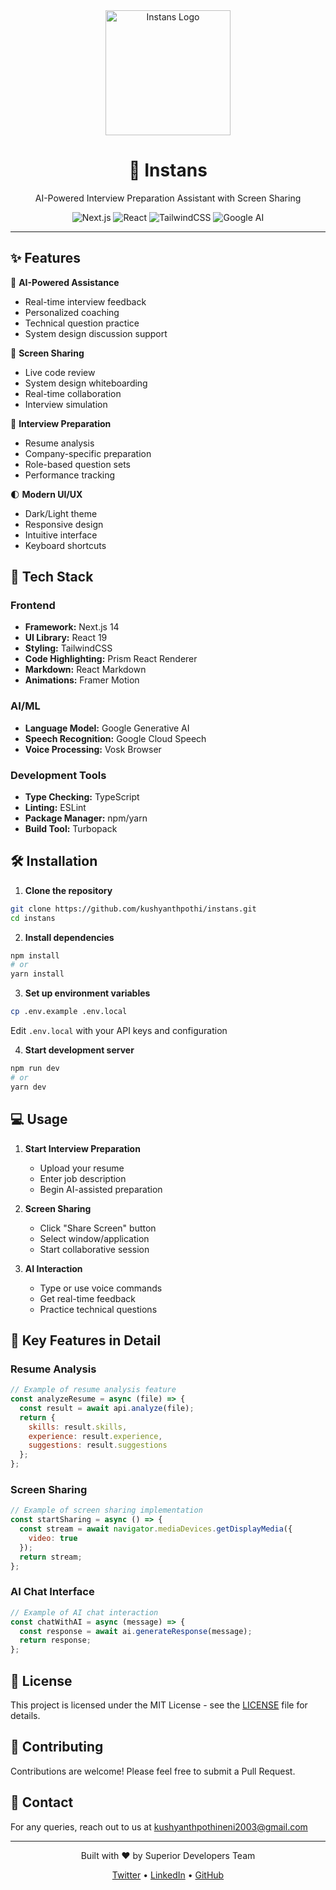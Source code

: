 <div align="center">
  <img src="https://i.ibb.co/DPQnwsPc/download-2.png" alt="Instans Logo" width="200"/>
  <h1>🎯 Instans</h1>
  <p>AI-Powered Interview Preparation Assistant with Screen Sharing</p>
</div>

<div align="center">
  
  ![Next.js](https://img.shields.io/badge/Next.js-000000?style=for-the-badge&logo=next.js&logoColor=white)
  ![React](https://img.shields.io/badge/React-61DAFB?style=for-the-badge&logo=react&logoColor=black)
  ![TailwindCSS](https://img.shields.io/badge/Tailwind_CSS-38B2AC?style=for-the-badge&logo=tailwind-css&logoColor=white)
  ![Google AI](https://img.shields.io/badge/Google_AI-4285F4?style=for-the-badge&logo=google&logoColor=white)

</div>

---

## ✨ Features

🤖 **AI-Powered Assistance**
- Real-time interview feedback
- Personalized coaching
- Technical question practice
- System design discussion support

🎥 **Screen Sharing**
- Live code review
- System design whiteboarding
- Real-time collaboration
- Interview simulation

🎯 **Interview Preparation**
- Resume analysis
- Company-specific preparation
- Role-based question sets
- Performance tracking

🌓 **Modern UI/UX**
- Dark/Light theme
- Responsive design
- Intuitive interface
- Keyboard shortcuts

## 🚀 Tech Stack

### Frontend
- **Framework:** Next.js 14
- **UI Library:** React 19
- **Styling:** TailwindCSS
- **Code Highlighting:** Prism React Renderer
- **Markdown:** React Markdown
- **Animations:** Framer Motion

### AI/ML
- **Language Model:** Google Generative AI
- **Speech Recognition:** Google Cloud Speech
- **Voice Processing:** Vosk Browser

### Development Tools
- **Type Checking:** TypeScript
- **Linting:** ESLint
- **Package Manager:** npm/yarn
- **Build Tool:** Turbopack

## 🛠 Installation

1. **Clone the repository**
```bash
git clone https://github.com/kushyanthpothi/instans.git
cd instans
```

2. **Install dependencies**
```bash
npm install
# or
yarn install
```

3. **Set up environment variables**
```bash
cp .env.example .env.local
```
Edit `.env.local` with your API keys and configuration

4. **Start development server**
```bash
npm run dev
# or
yarn dev
```

## 💻 Usage

1. **Start Interview Preparation**
   - Upload your resume
   - Enter job description
   - Begin AI-assisted preparation

2. **Screen Sharing**
   - Click "Share Screen" button
   - Select window/application
   - Start collaborative session

3. **AI Interaction**
   - Type or use voice commands
   - Get real-time feedback
   - Practice technical questions

## 🌟 Key Features in Detail

### Resume Analysis
```javascript
// Example of resume analysis feature
const analyzeResume = async (file) => {
  const result = await api.analyze(file);
  return {
    skills: result.skills,
    experience: result.experience,
    suggestions: result.suggestions
  };
};
```

### Screen Sharing
```javascript
// Example of screen sharing implementation
const startSharing = async () => {
  const stream = await navigator.mediaDevices.getDisplayMedia({
    video: true
  });
  return stream;
};
```

### AI Chat Interface
```javascript
// Example of AI chat interaction
const chatWithAI = async (message) => {
  const response = await ai.generateResponse(message);
  return response;
};
```

## 📝 License

This project is licensed under the MIT License - see the [LICENSE](LICENSE) file for details.

## 🤝 Contributing

Contributions are welcome! Please feel free to submit a Pull Request.

## 📧 Contact

For any queries, reach out to us at kushyanthpothineni2003@gmail.com

---

<div align="center">
  <p>Built with ❤️ by Superior Developers Team</p>
  <p>
    <a href="https://twitter.com/instans">Twitter</a> •
    <a href="https://linkedin.com/company/instans">LinkedIn</a> •
    <a href="https://github.com/instans">GitHub</a>
  </p>
</div>
